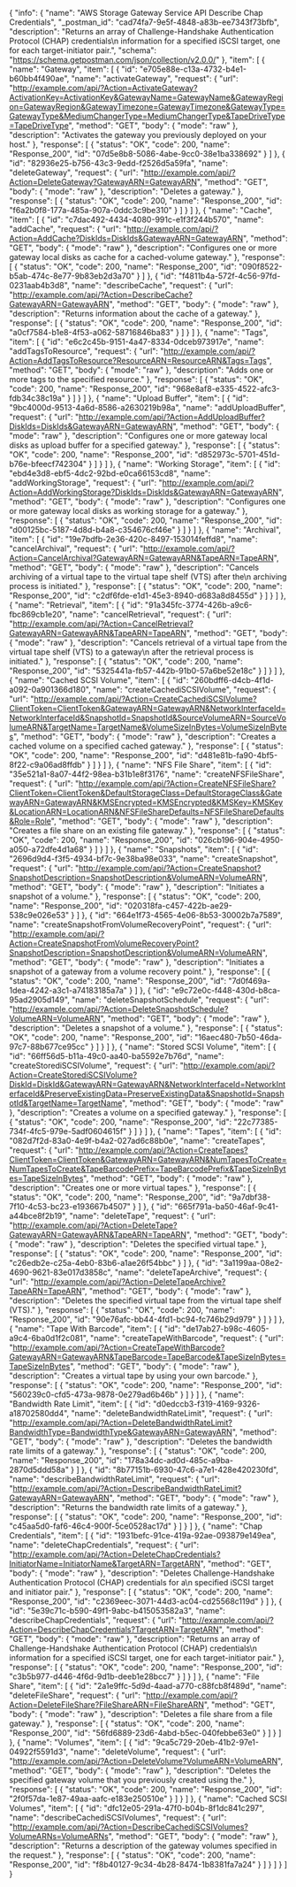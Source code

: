 {
  "info": {
    "name": "AWS Storage Gateway Service API Describe Chap Credentials",
    "_postman_id": "cad74fa7-9e5f-4848-a83b-ee7343f73bfb",
    "description": "Returns an array of Challenge-Handshake Authentication Protocol (CHAP) credentials\n         information for a specified iSCSI target, one for each target-initiator pair.",
    "schema": "https://schema.getpostman.com/json/collection/v2.0.0/"
  },
  "item": [
    {
      "name": "Gateway",
      "item": [
        {
          "id": "e705e88e-c13a-4732-b4e1-b60bb4f490ae",
          "name": "activateGateway",
          "request": {
            "url": "http://example.com/api/?Action=ActivateGateway?ActivationKey=ActivationKey&GatewayName=GatewayName&GatewayRegion=GatewayRegion&GatewayTimezone=GatewayTimezone&GatewayType=GatewayType&MediumChangerType=MediumChangerType&TapeDriveType=TapeDriveType",
            "method": "GET",
            "body": {
              "mode": "raw"
            },
            "description": "Activates the gateway you previously deployed on your host."
          },
          "response": [
            {
              "status": "OK",
              "code": 200,
              "name": "Response_200",
              "id": "07d5e8b8-5086-4abe-9cc0-38e1ba338692"
            }
          ]
        },
        {
          "id": "82936e25-b756-43c3-9edd-f2526d5a59fa",
          "name": "deleteGateway",
          "request": {
            "url": "http://example.com/api/?Action=DeleteGateway?GatewayARN=GatewayARN",
            "method": "GET",
            "body": {
              "mode": "raw"
            },
            "description": "Deletes a gateway."
          },
          "response": [
            {
              "status": "OK",
              "code": 200,
              "name": "Response_200",
              "id": "f6a2b0f8-177a-485a-907a-0ddc3c9be310"
            }
          ]
        }
      ]
    },
    {
      "name": "Cache",
      "item": [
        {
          "id": "c7dac492-4434-4080-991c-e1f3f244b570",
          "name": "addCache",
          "request": {
            "url": "http://example.com/api/?Action=AddCache?DiskIds=DiskIds&GatewayARN=GatewayARN",
            "method": "GET",
            "body": {
              "mode": "raw"
            },
            "description": "Configures one or more gateway local disks as cache for a cached-volume gateway."
          },
          "response": [
            {
              "status": "OK",
              "code": 200,
              "name": "Response_200",
              "id": "090f8522-b5ab-474c-8e77-9b83eb2d3a70"
            }
          ]
        },
        {
          "id": "f4811b4a-572f-4c56-97fd-0231aab4b3d8",
          "name": "describeCache",
          "request": {
            "url": "http://example.com/api/?Action=DescribeCache?GatewayARN=GatewayARN",
            "method": "GET",
            "body": {
              "mode": "raw"
            },
            "description": "Returns information about the cache of a gateway."
          },
          "response": [
            {
              "status": "OK",
              "code": 200,
              "name": "Response_200",
              "id": "a0cf7584-b1e8-4f53-a062-58716846ba83"
            }
          ]
        }
      ]
    },
    {
      "name": "Tags",
      "item": [
        {
          "id": "e6c2c45b-9151-4a47-8334-0dceb973917e",
          "name": "addTagsToResource",
          "request": {
            "url": "http://example.com/api/?Action=AddTagsToResource?ResourceARN=ResourceARN&Tags=Tags",
            "method": "GET",
            "body": {
              "mode": "raw"
            },
            "description": "Adds one or more tags to the specified resource."
          },
          "response": [
            {
              "status": "OK",
              "code": 200,
              "name": "Response_200",
              "id": "968e8af8-e335-4522-afc3-fdb34c38c19a"
            }
          ]
        }
      ]
    },
    {
      "name": "Upload Buffer",
      "item": [
        {
          "id": "9bc4000d-9513-4a6d-8586-a2630219b98a",
          "name": "addUploadBuffer",
          "request": {
            "url": "http://example.com/api/?Action=AddUploadBuffer?DiskIds=DiskIds&GatewayARN=GatewayARN",
            "method": "GET",
            "body": {
              "mode": "raw"
            },
            "description": "Configures one or more gateway local disks as upload buffer for a specified gateway."
          },
          "response": [
            {
              "status": "OK",
              "code": 200,
              "name": "Response_200",
              "id": "d852973c-5701-451d-b76e-bfeecf742304"
            }
          ]
        }
      ]
    },
    {
      "name": "Working Storage",
      "item": [
        {
          "id": "ebd4e3d8-ebf5-4dc2-92bd-e0ca66153cd8",
          "name": "addWorkingStorage",
          "request": {
            "url": "http://example.com/api/?Action=AddWorkingStorage?DiskIds=DiskIds&GatewayARN=GatewayARN",
            "method": "GET",
            "body": {
              "mode": "raw"
            },
            "description": "Configures one or more gateway local disks as working storage for a gateway."
          },
          "response": [
            {
              "status": "OK",
              "code": 200,
              "name": "Response_200",
              "id": "d00125bc-5187-4d8d-b4a8-c354676cf46e"
            }
          ]
        }
      ]
    },
    {
      "name": "Archival",
      "item": [
        {
          "id": "19e7bdfb-2e36-420c-8497-153014feffd8",
          "name": "cancelArchival",
          "request": {
            "url": "http://example.com/api/?Action=CancelArchival?GatewayARN=GatewayARN&TapeARN=TapeARN",
            "method": "GET",
            "body": {
              "mode": "raw"
            },
            "description": "Cancels archiving of a virtual tape to the virtual tape shelf (VTS) after the\n         archiving process is initiated."
          },
          "response": [
            {
              "status": "OK",
              "code": 200,
              "name": "Response_200",
              "id": "c2df6fde-e1d1-45e3-8940-d683a8d8455d"
            }
          ]
        }
      ]
    },
    {
      "name": "Retrieval",
      "item": [
        {
          "id": "91a345fc-3774-426b-a9c6-fbc869cb1e20",
          "name": "cancelRetrieval",
          "request": {
            "url": "http://example.com/api/?Action=CancelRetrieval?GatewayARN=GatewayARN&TapeARN=TapeARN",
            "method": "GET",
            "body": {
              "mode": "raw"
            },
            "description": "Cancels retrieval of a virtual tape from the virtual tape shelf (VTS) to a gateway\n         after the retrieval process is initiated."
          },
          "response": [
            {
              "status": "OK",
              "code": 200,
              "name": "Response_200",
              "id": "5325441a-fb57-442b-91b0-57a6be52e18c"
            }
          ]
        }
      ]
    },
    {
      "name": "Cached SCSI Volume",
      "item": [
        {
          "id": "260bdff6-d4cb-4f1d-a092-0a901366d180",
          "name": "createCachediSCSIVolume",
          "request": {
            "url": "http://example.com/api/?Action=CreateCachediSCSIVolume?ClientToken=ClientToken&GatewayARN=GatewayARN&NetworkInterfaceId=NetworkInterfaceId&SnapshotId=SnapshotId&SourceVolumeARN=SourceVolumeARN&TargetName=TargetName&VolumeSizeInBytes=VolumeSizeInBytes",
            "method": "GET",
            "body": {
              "mode": "raw"
            },
            "description": "Creates a cached volume on a specified cached gateway."
          },
          "response": [
            {
              "status": "OK",
              "code": 200,
              "name": "Response_200",
              "id": "d481e81b-fa90-4bf5-8f22-c9a06ad8ffdb"
            }
          ]
        }
      ]
    },
    {
      "name": "NFS File Share",
      "item": [
        {
          "id": "35e521a1-8a07-44f2-98ea-b31b1e8f3176",
          "name": "createNFSFileShare",
          "request": {
            "url": "http://example.com/api/?Action=CreateNFSFileShare?ClientToken=ClientToken&DefaultStorageClass=DefaultStorageClass&GatewayARN=GatewayARN&KMSEncrypted=KMSEncrypted&KMSKey=KMSKey&LocationARN=LocationARN&NFSFileShareDefaults=NFSFileShareDefaults&Role=Role",
            "method": "GET",
            "body": {
              "mode": "raw"
            },
            "description": "Creates a file share on an existing file gateway."
          },
          "response": [
            {
              "status": "OK",
              "code": 200,
              "name": "Response_200",
              "id": "026cb196-904e-4950-a050-a72dfe4d1a68"
            }
          ]
        }
      ]
    },
    {
      "name": "Snapshots",
      "item": [
        {
          "id": "2696d9d4-f3f5-4934-bf7c-9e38ba98e033",
          "name": "createSnapshot",
          "request": {
            "url": "http://example.com/api/?Action=CreateSnapshot?SnapshotDescription=SnapshotDescription&VolumeARN=VolumeARN",
            "method": "GET",
            "body": {
              "mode": "raw"
            },
            "description": "Initiates a snapshot of a volume."
          },
          "response": [
            {
              "status": "OK",
              "code": 200,
              "name": "Response_200",
              "id": "020318fa-c457-422b-ae29-538c9e026e53"
            }
          ]
        },
        {
          "id": "664e1f73-4565-4e06-8b53-30002b7a7589",
          "name": "createSnapshotFromVolumeRecoveryPoint",
          "request": {
            "url": "http://example.com/api/?Action=CreateSnapshotFromVolumeRecoveryPoint?SnapshotDescription=SnapshotDescription&VolumeARN=VolumeARN",
            "method": "GET",
            "body": {
              "mode": "raw"
            },
            "description": "Initiates a snapshot of a gateway from a volume recovery point."
          },
          "response": [
            {
              "status": "OK",
              "code": 200,
              "name": "Response_200",
              "id": "7d0f469a-1dea-4242-a3c1-a74183185a7a"
            }
          ]
        },
        {
          "id": "e9c72e0c-f448-430d-b8ca-95ad2905d149",
          "name": "deleteSnapshotSchedule",
          "request": {
            "url": "http://example.com/api/?Action=DeleteSnapshotSchedule?VolumeARN=VolumeARN",
            "method": "GET",
            "body": {
              "mode": "raw"
            },
            "description": "Deletes a snapshot of a volume."
          },
          "response": [
            {
              "status": "OK",
              "code": 200,
              "name": "Response_200",
              "id": "16aec480-7b50-46da-97c7-88b677ce95cc"
            }
          ]
        }
      ]
    },
    {
      "name": "Stored SCSI Volume",
      "item": [
        {
          "id": "66ff56d5-b11a-49c0-aa40-ba5592e7b76d",
          "name": "createStorediSCSIVolume",
          "request": {
            "url": "http://example.com/api/?Action=CreateStorediSCSIVolume?DiskId=DiskId&GatewayARN=GatewayARN&NetworkInterfaceId=NetworkInterfaceId&PreserveExistingData=PreserveExistingData&SnapshotId=SnapshotId&TargetName=TargetName",
            "method": "GET",
            "body": {
              "mode": "raw"
            },
            "description": "Creates a volume on a specified gateway."
          },
          "response": [
            {
              "status": "OK",
              "code": 200,
              "name": "Response_200",
              "id": "22c77385-734f-4fc5-979e-5adf0604615f"
            }
          ]
        }
      ]
    },
    {
      "name": "Tapes",
      "item": [
        {
          "id": "082d7f2d-83a0-4e9f-b4a2-027ad6c88b0e",
          "name": "createTapes",
          "request": {
            "url": "http://example.com/api/?Action=CreateTapes?ClientToken=ClientToken&GatewayARN=GatewayARN&NumTapesToCreate=NumTapesToCreate&TapeBarcodePrefix=TapeBarcodePrefix&TapeSizeInBytes=TapeSizeInBytes",
            "method": "GET",
            "body": {
              "mode": "raw"
            },
            "description": "Creates one or more virtual tapes."
          },
          "response": [
            {
              "status": "OK",
              "code": 200,
              "name": "Response_200",
              "id": "9a7dbf38-7f10-4c53-bc23-e193667b4507"
            }
          ]
        },
        {
          "id": "665f791a-ba50-46af-9c41-a44bce8f2b19",
          "name": "deleteTape",
          "request": {
            "url": "http://example.com/api/?Action=DeleteTape?GatewayARN=GatewayARN&TapeARN=TapeARN",
            "method": "GET",
            "body": {
              "mode": "raw"
            },
            "description": "Deletes the specified virtual tape."
          },
          "response": [
            {
              "status": "OK",
              "code": 200,
              "name": "Response_200",
              "id": "c26edb2e-c25a-4eb0-83b6-a1ae26f54bbc"
            }
          ]
        },
        {
          "id": "3a1199aa-08e2-4690-9621-83e017d3858c",
          "name": "deleteTapeArchive",
          "request": {
            "url": "http://example.com/api/?Action=DeleteTapeArchive?TapeARN=TapeARN",
            "method": "GET",
            "body": {
              "mode": "raw"
            },
            "description": "Deletes the specified virtual tape from the virtual tape shelf (VTS)."
          },
          "response": [
            {
              "status": "OK",
              "code": 200,
              "name": "Response_200",
              "id": "90e76afc-bb44-4fd1-bc94-fc746b29d979"
            }
          ]
        }
      ]
    },
    {
      "name": "Tape With Barcode",
      "item": [
        {
          "id": "de17ab27-b98c-4605-a9c4-6ba0d1f2c081",
          "name": "createTapeWithBarcode",
          "request": {
            "url": "http://example.com/api/?Action=CreateTapeWithBarcode?GatewayARN=GatewayARN&TapeBarcode=TapeBarcode&TapeSizeInBytes=TapeSizeInBytes",
            "method": "GET",
            "body": {
              "mode": "raw"
            },
            "description": "Creates a virtual tape by using your own barcode."
          },
          "response": [
            {
              "status": "OK",
              "code": 200,
              "name": "Response_200",
              "id": "560239c0-cfd5-473a-9878-0e279ad6b46b"
            }
          ]
        }
      ]
    },
    {
      "name": "Bandwidth Rate Limit",
      "item": [
        {
          "id": "d0edccb3-f319-4169-9326-a18702580dd4",
          "name": "deleteBandwidthRateLimit",
          "request": {
            "url": "http://example.com/api/?Action=DeleteBandwidthRateLimit?BandwidthType=BandwidthType&GatewayARN=GatewayARN",
            "method": "GET",
            "body": {
              "mode": "raw"
            },
            "description": "Deletes the bandwidth rate limits of a gateway."
          },
          "response": [
            {
              "status": "OK",
              "code": 200,
              "name": "Response_200",
              "id": "178a34dc-ad0d-485c-a9ba-2870d5ddd58a"
            }
          ]
        },
        {
          "id": "8b77151b-6930-47c6-a7e1-428e420230fd",
          "name": "describeBandwidthRateLimit",
          "request": {
            "url": "http://example.com/api/?Action=DescribeBandwidthRateLimit?GatewayARN=GatewayARN",
            "method": "GET",
            "body": {
              "mode": "raw"
            },
            "description": "Returns the bandwidth rate limits of a gateway."
          },
          "response": [
            {
              "status": "OK",
              "code": 200,
              "name": "Response_200",
              "id": "c45aa5d0-faf6-46c4-900f-5ce0528ac17d"
            }
          ]
        }
      ]
    },
    {
      "name": "Chap Credentials",
      "item": [
        {
          "id": "1931befc-91ce-419a-92ae-093879e149ea",
          "name": "deleteChapCredentials",
          "request": {
            "url": "http://example.com/api/?Action=DeleteChapCredentials?InitiatorName=InitiatorName&TargetARN=TargetARN",
            "method": "GET",
            "body": {
              "mode": "raw"
            },
            "description": "Deletes Challenge-Handshake Authentication Protocol (CHAP) credentials for a\n         specified iSCSI target and initiator pair."
          },
          "response": [
            {
              "status": "OK",
              "code": 200,
              "name": "Response_200",
              "id": "c2369eec-3071-44d3-ac04-cd25568c119d"
            }
          ]
        },
        {
          "id": "5e39c71c-b590-49f1-9abc-b415053582a3",
          "name": "describeChapCredentials",
          "request": {
            "url": "http://example.com/api/?Action=DescribeChapCredentials?TargetARN=TargetARN",
            "method": "GET",
            "body": {
              "mode": "raw"
            },
            "description": "Returns an array of Challenge-Handshake Authentication Protocol (CHAP) credentials\n         information for a specified iSCSI target, one for each target-initiator pair."
          },
          "response": [
            {
              "status": "OK",
              "code": 200,
              "name": "Response_200",
              "id": "c3b5b977-d446-4f6d-9d1b-deeb1e28bcc7"
            }
          ]
        }
      ]
    },
    {
      "name": "File Share",
      "item": [
        {
          "id": "2a1e9ffc-5d9d-4aad-a770-c88fcb8f489d",
          "name": "deleteFileShare",
          "request": {
            "url": "http://example.com/api/?Action=DeleteFileShare?FileShareARN=FileShareARN",
            "method": "GET",
            "body": {
              "mode": "raw"
            },
            "description": "Deletes a file share from a file gateway."
          },
          "response": [
            {
              "status": "OK",
              "code": 200,
              "name": "Response_200",
              "id": "56fd6889-23d6-4abd-b5ec-040febbe63e0"
            }
          ]
        }
      ]
    },
    {
      "name": "Volumes",
      "item": [
        {
          "id": "9ca5c729-20eb-41b2-97e1-04922f5591d3",
          "name": "deleteVolume",
          "request": {
            "url": "http://example.com/api/?Action=DeleteVolume?VolumeARN=VolumeARN",
            "method": "GET",
            "body": {
              "mode": "raw"
            },
            "description": "Deletes the specified gateway volume that you previously created using the."
          },
          "response": [
            {
              "status": "OK",
              "code": 200,
              "name": "Response_200",
              "id": "2f0f57da-1e87-49aa-aafc-e183e250510e"
            }
          ]
        }
      ]
    },
    {
      "name": "Cached SCSI Volumes",
      "item": [
        {
          "id": "dfc12e05-291a-47f0-b04b-8f1dc841c297",
          "name": "describeCachediSCSIVolumes",
          "request": {
            "url": "http://example.com/api/?Action=DescribeCachediSCSIVolumes?VolumeARNs=VolumeARNs",
            "method": "GET",
            "body": {
              "mode": "raw"
            },
            "description": "Returns a description of the gateway volumes specified in the request."
          },
          "response": [
            {
              "status": "OK",
              "code": 200,
              "name": "Response_200",
              "id": "f8b40127-9c34-4b28-8474-1b8381fa7a24"
            }
          ]
        }
      ]
    }
  ]
}
